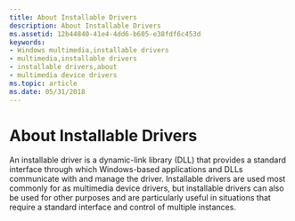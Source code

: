 ```yaml
---
title: About Installable Drivers
description: About Installable Drivers
ms.assetid: 12b44840-41e4-4dd6-b605-e38fdf6c453d
keywords:
- Windows multimedia,installable drivers
- multimedia,installable drivers
- installable drivers,about
- multimedia device drivers
ms.topic: article
ms.date: 05/31/2018
---
```


# About Installable Drivers

An installable driver is a dynamic-link library (DLL) that provides a standard interface through which Windows-based applications and DLLs communicate with and manage the driver. Installable drivers are used most commonly for as multimedia device drivers, but installable drivers can also be used for other purposes and are particularly useful in situations that require a standard interface and control of multiple instances.

 

 




